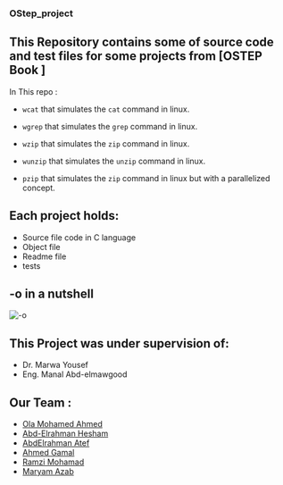 ### OStep_project

## This Repository contains some of  source code and test files for some projects from [OSTEP Book ]



In This repo :
- `wcat` that simulates the `cat` command in linux.

 - `wgrep` that simulates the `grep` command in linux.

- `wzip` that simulates the `zip` command in linux.

- `wunzip` that simulates the `unzip` command in linux.

- `pzip` that simulates the `zip` command in linux but with a parallelized concept.


## Each project holds:

- Source file code in C language 
- Object file 
- Readme file
- tests

## -o in a nutshell

![-o](https://user-images.githubusercontent.com/56696104/147993655-6d186f9a-092c-45b4-9b6a-d23b3ba492cc.png)

## This Project was under supervision of:

- Dr. Marwa Yousef
- Eng. Manal Abd-elmawgood

## Our Team :

- [Ola Mohamed Ahmed](https://github.com/Ola-Mohamed)
- [Abd-Elrahman Hesham](https://github.com/Red-Cloud2000)
- [AbdElrahman Atef](https://github.com/Abdelrahman-Atef-Elsayed)
- [Ahmed Gamal](https://github.com/ahmedokka29)
- [Ramzi Mohamad](https://github.com/RamziMohamad)  
- [Maryam Azab](https://github.com/Maryamazab)


